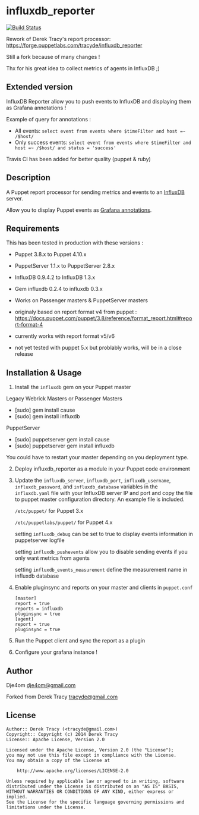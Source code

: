 influxdb_reporter
==============

[![Build Status](https://travis-ci.org/dje4om/puppet-influxdb-reporter.svg?branch=master)](https://travis-ci.org/dje4om/puppet-influxdb-reporter)

Rework of Derek Tracy's report processor: https://forge.puppetlabs.com/tracyde/influxdb_reporter

Still a fork because of many changes !

Thx for his great idea to collect metrics of agents in InfluxDB ;)

Extended version
--------
InfluxDB Reporter allow you to push events to InfluxDB and displaying them as Grafana annotations !

Example of query for annotations :
* All events: `select event from events where $timeFilter and host =~ /$host/`
* Only success events: `select event from events where $timeFilter and host =~ /$host/ and status = 'success'`

Travis CI has been added for better quality (puppet & ruby)

Description
-----------

A Puppet report processor for sending metrics and events to an [InfluxDB](http://influxdb.com/) server.

Allow you to display Puppet events as [Grafana annotations](http://docs.grafana.org/reference/annotations).

Requirements
------------

This has been tested in production with these versions :

* Puppet 3.8.x to Puppet 4.10.x
* PuppetServer 1.1.x to PuppetServer 2.8.x
* InfluxDB 0.9.4.2 to InfluxDB 1.3.x
* Gem influxdb 0.2.4 to influxdb 0.3.x

* Works on Passenger masters & PuppetServer masters

* originaly based on report format v4 from puppet : https://docs.puppet.com/puppet/3.8/reference/format_report.html#report-format-4
* currently works with report format v5/v6
* not yet tested with puppet 5.x but problably works, will be in a close release

Installation & Usage
--------------------

1.  Install the `influxdb` gem on your Puppet master

Legacy Webrick Masters or Passenger Masters
* [sudo] gem install cause
* [sudo] gem install influxdb

PuppetServer
* [sudo] puppetserver gem install cause
* [sudo] puppetserver gem install influxdb

You could have to restart your master depending on you deployment type.

2.  Deploy influxdb_reporter as a module in your Puppet code environment

3.  Update the `influxdb_server`, `influxdb_port`, `influxdb_username`, `influxdb_password`, 
    and `influxdb_database` variables in the `influxdb.yaml` file with your InfluxDB server 
    IP and port and copy the file to puppet master configuration directory. An example file is included.

    `/etc/puppet/` for Puppet 3.x

    `/etc/puppetlabs/puppet/` for Puppet 4.x

    setting `influxdb_debug` can be set to true to display events information in puppetserver logfile

    setting `influxdb_pushevents` allow you to disable sending events if you only want metrics from agents

    setting `influxdb_events_measurement` define the measurement name in influxdb database

4.  Enable pluginsync and reports on your master and clients in `puppet.conf`

        [master]
        report = true
        reports = influxdb
        pluginsync = true
        [agent]
        report = true
        pluginsync = true

5.  Run the Puppet client and sync the report as a plugin

6. Configure your grafana instance !

Author
------

Dje4om <dje4om@gmail.com>

Forked from Derek Tracy <tracyde@gmail.com>

License
-------

    Author:: Derek Tracy (<tracyde@gmail.com>)
    Copyright:: Copyright (c) 2014 Derek Tracy
    License:: Apache License, Version 2.0

    Licensed under the Apache License, Version 2.0 (the "License");
    you may not use this file except in compliance with the License.
    You may obtain a copy of the License at

        http://www.apache.org/licenses/LICENSE-2.0

    Unless required by applicable law or agreed to in writing, software
    distributed under the License is distributed on an "AS IS" BASIS,
    WITHOUT WARRANTIES OR CONDITIONS OF ANY KIND, either express or implied.
    See the License for the specific language governing permissions and
    limitations under the License.
